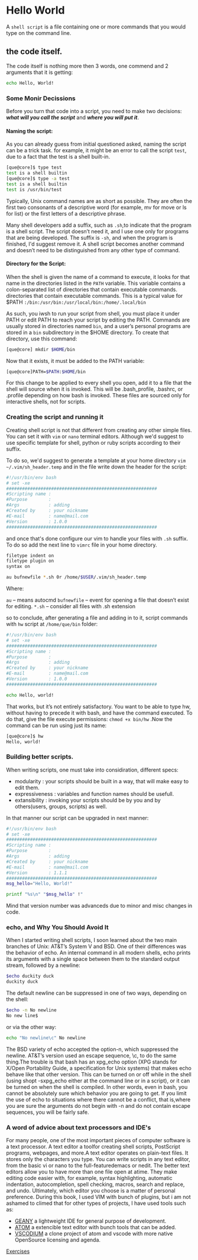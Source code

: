 <!-- learn echo and printf -->

# Hello World

A `shell script` is a file containing one or more commands that you would type on the command line.


## the code itself.

The code itself is nothing more then 3 words, one commend and 2 arguments that it is getting: 

```sh
echo Hello, World!
```

### Some Monir Decissions

Before you turn that code into a script, you need to make two decisions: **_what will you call the script_** and **_where you will put it_**.

#### Naming the script:

As you can already guess from initial questioned asked, naming the script can be a trick task. for example, it might be an error to call the script `test`, due to a fact that the test is a shell built-in.

```sh
[que@core]$ type test
test is a shell builtin
[que@core]$ type -a test
test is a shell builtin
test is /usr/bin/test
```
Typically, Unix command names are as short as possible. They are often the first two consonants of a descriptive word (for example, mv for move or ls for list) or the first letters of a descriptive phrase.

Many shell developers add a suffix, such as `.sh`,to indicate that the program is a shell script. The script doesn’t need it, and I use one only for programs that are being developed. The suffix is `-sh`, and when the program is finished, I'd  suggest remove it. A shell script becomes another command and doesn’t need to be distinguished from any other type of command.

#### Directory for the Script:

When the shell is given the name of a command to execute, it looks for that name in the directories listed in the `PATH` variable. This variable contains a colon-separated list of directories that contain executable commands.
directories that contain executable commands. This is a typical value for $PATH `:/bin:/usr/bin:/usr/local/bin:/home/.local/bin`

As such, you iwsh to run your script from shell, you must place it under PATH or edit PATH to reach your script by editing the PATH.
Commands are usually stored in directories named `bin`, and a user’s personal programs are stored in a `bin` subdirectory in the $HOME directory. To create that directory, use this command:

```sh
[que@core] mkdir $HOME/bin
```

Now that it exists, it must be added to the PATH variable:

```sh
[que@core]PATH=$PATH:$HOME/bin
```

For this change to be applied to every shell you open, add it to a file that the shell will source when it is invoked. This will be .bash_profile, .bashrc, or .profile depending on how bash is invoked. These files are sourced only for interactive shells, not for scripts.

### Creating the script and running it

Creating shell script is not that  different from creating any other simple files. You can set it with `vim` or `nano` terminal editors. Although we'd suggest to use specific template for shell, python or ruby scripts according to their suffix.

To do so, we'd suggest to generate a template at your home directory `vim ~/.vim/sh_header.temp` and in the file write down the header for the script:

```sh
#!/usr/bin/env bash
# set -xe
#########################################################
#Scripting name :
#Purpose        :
#Args           : adding
#Created by     : your nickname
#E-mail         : name@mail.com
#Version        : 1.0.0
#########################################################
```
and once that's done configure our vim to handle your files with `.sh` suffix. To do so add the next line to `vimrc` file in your home directory. 

```sh
filetype indent on
filetype plugin on
syntax on

au bufnewfile *.sh 0r /home/$USER/.vim/sh_header.temp
```
Where:

`au` – means autocmd
`bufnewfile` – event for opening a file that doesn’t exist for editing.
`*.sh` – consider all files with .sh extension

so to conclude, after generating a file and adding in to it, script commands with `hw` script at `/home/que/bin` folder:

```sh
#!/usr/bin/env bash
# set -xe
#########################################################
#Scripting name :
#Purpose        :
#Args           : adding
#Created by     : your nickname
#E-mail         : name@mail.com
#Version        : 1.0.0
#########################################################

echo Hello, world!
```
That works, but it’s not entirely satisfactory. You want to be able to type hw, without having to precede it with bash, and have the command executed. To do that, give the file execute permissions: `chmod +x bin/hw` .Now the command can be run using just its name:

```sh
[que@core]$ hw
Hello, world!

```

### Building better scripts.

When writing scripts, one must take into considiration, different specs:
- modularity : your scripts should be built in a way,  that will make easy to edit them.
- expressiveness : variables and function names should be usefull.
- extansibility : invoking your scripts should be by you and by others(users, groups, scripts) as well.

In that manner our script can be upgraded in next manner:


```sh
#!/usr/bin/env bash
# set -xe
#########################################################
#Scripting name :
#Purpose        :
#Args           : adding
#Created by     : your nickname
#E-mail         : name@mail.com
#Version        : 1.1.1
#########################################################
msg_hello="Hello, World!"

printf "%s\n" "$msg_hello" !"
```

Mind that version number was advanceds due to minor and misc changes in code.


### echo, and Why You Should Avoid It
When I started writing shell scripts, I soon learned about the two main branches of Unix: AT&T’s System V and BSD. One of their differences was the behavior of echo. An internal command in all modern shells, echo prints its arguments with a single space between them to the standard output stream, followed by a newline: 
```sh
$echo duckity duck
duckity duck
```
The default newline can be suppressed in one of two ways, depending on the shell:
```sh
$echo -n No newline 
No new line$ 
```
or via the other way:
```sh
echo "No newline\c" No newline
```
The BSD variety of echo accepted the option-n, which suppressed the newline. AT&T’s version used an escape sequence, \c, to do the same thing.The trouble is that bash has an xpg_echo option (XPG stands for X/Open Portability Guide, a specification for Unix systems) that makes echo behave like that other version. This can be turned on or off while in the shell (using shopt -sxpg_echo either at the command line or in a script), or it can be turned on when the shell is compiled. In other words, even in bash, you cannot be absolutely sure which behavior you are going to get. If you limit the use of echo to situations where there cannot be a conflict, that is,where you are sure the arguments do not begin with -n and do not contain escape sequences, you will be fairly safe. 

### A word of advice about text processors and IDE's
For many people, one of the most important pieces of computer software is a  text processor. A text editor a toolfor creating  shell scripts, PostScript programs, webpages, and more.A text editor operates on plain-text files. It stores only the characters you type. You can write scripts in any text editor, from the basic vi or nano to the full-featuredemacs or nedit. The better text editors allow you to have more than one file open at atime. They make editing code easier with, for example, syntax highlighting, automatic indentation, autocompletion, spell checking, macros, search and replace, and undo. Ultimately, which editor you choose is a matter of personal preference. During this book, I used VIM with bunch of plugins, but i am not ashamed to climed that for other types of projects, I have used tools such as:
- [GEANY](../.img/geany.png) a lightweight IDE for general purpose of development.
- [ATOM](../.img/atom.png) a extencible text editor with bunch tools that can be added.
- [VSCODIUM](../.img/vscode.png) a clone project of atom and vscode with more native OpenSource licensing and agenda.

[Exercises](../Exercises/01_hello_world/README.md)

